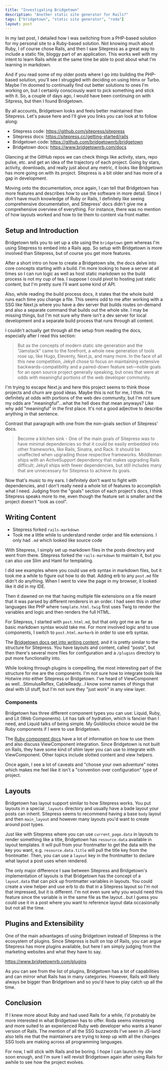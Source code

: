 ```yaml
---
title: "Investigating Bridgetown"
description: "Another static site generator for Rails?"
tags: ["bridgetown", "static site generator", "roda"]
layout: post
---
```


In my last post, I detailed how I was switching from a PHP-based solution for my personal site to a Ruby-based 
solution. Not knowing much about Ruby, I of course chose Rails, and then I saw Sitepress as a great way to include a 
static file, bloggy part of an application. This works well with my intent to learn Rails while at the same time be 
able to post about what I'm learning in markdown.

And if you read some of my older posts where I go into building the PHP-based solution, you'll see I struggled with 
deciding on using htmx or Turbo. Maybe I'm doomed to continually find out better solutions to ones I'm working on, 
but I certainly consciously want to pick something and stick with it. So, a couple of days ago, I would have been 
continuing on with Sitpress, but then I found Bridgetown.

By all accounts, Bridgetown looks and feels better maintained than Sitepress. Let's pause here and I'll give you 
links you can look at to follow along:

- Sitepress code: https://github.com/sitepress/sitepress
- Sitepress docs: https://sitepress.cc/getting-started/rails
- Bridgetown code: https://github.com/bridgetownrb/bridgetown
- Bridgetown docs: https://www.bridgetownrb.com/docs

Glancing at the GitHub repos we can check things like activity, stars, repo pulse, etc. and get an idea of the 
trajectory of each project. Going by stars, activity, downloads, and really just about any metric, it looks like 
Bridgetown has more going on with its project. Sitepress is a bit older and has more of a gap in development. 

Moving onto the documentation, once again, I can tell that Bridgetown has more features and describes how to use the 
software in more detail. Since I don't have much knowledge of Ruby or Rails, I definitely like seeing comprehensive 
documentation, and Sitepress' docs didn't give me a comprehensive overview of everything. For instance, there was no 
mention of how layouts worked and how to tie them to content via front matter.

## Setup and Introduction

Bridgetown tells you to set up a site using the `bridgetown` gem whereas I'm using Sitepress to embed into a Rails 
app. So setup with Bridgetown is more involved than Sitepress, but of course you get more features. 

After a short intro on how to create a Bridgetown site, the docs delve into core concepts starting with a build. I'm 
more looking to have a server at all times so I can run logic as well as host static markdown so the build process 
is not my cup of tea. I suppose I could pivot to hosting just static content, but I'm pretty sure I'll want some 
kind of API. 

Also, while reading the build process docs, it states that the whole build runs each time you change a file. This 
seems odd to me after working with a SSG like Next.js where you have a dev server that builds routes on-demand and 
also a separate command that builds out the whole site. I may be missing things, but I'm not sure why there isn't a 
dev server for local development and a separate build process that runs through all content.

I couldn't actually get through all the setup from reading the docs, especially after I read this section:

> But as the concepts of modern static site generation and the “Jamstack” came to the forefront, a whole new 
> generation of tools rose up, like Hugo, Eleventy, Next.js, and many more. In the face of all this new competition, 
> Jekyll chose to focus on maintaining extensive backwards-compatibility and a paired-down feature set—noble goals 
> for an open source project generally speaking, but ones that were at odds with meaningful portions of the web 
> developer community. 

I'm trying to escape Next.js and here this project seems to think those projects and churn are good ideas. Maybe 
this is not for me, I think. I'm definitely at odds with portions of the web dev community, but I'm not sure my odds 
are "meaningful"...what the hell does that mean anyways? Like why add "meaningful" in the first place. It's not a 
good adjective to describe anything in that sentence.

Contrast that paragraph with one from the non-goals section of Sitepress' docs.

> Become a kitchen sink - One of the main goals of Sitepress was to have minimal dependencies so that it could be 
> easily embedded into other frameworks, like Rails, Sinatra, and Rack. It should be unaffected when upgrading those 
> respective frameworks. Middleman ships with an ActiveSupport dependency that makes upgrading Rails difficult; 
> Jekyll ships with fewer dependencies, but still includes many that are unnecessary for Sitepress to achieve its goals.

Now that's music to my ears. I definitely don't want to fight with dependencies, and I don't really need a whole lot 
of features to accomplish what I need. Judging from the "goals" section of each project's docs, I think Sitepress 
speaks more to me, even though the feature set is smaller and the project doesn't "look as cool".

## Writing Content

- Sitepress forked `rails-markdown`
- Took me a little while to understand render order and file extensions. I only had `.md` which looked like source code

With Sitepress, I simply set up markdown files in the posts directory and went from there. Sitepress forked the 
`rails-markdown` to maintain it, but you can also use Slim and Haml for templating. 

I did see examples where you could use erb syntax in markdown files, but it took me a while to figure out how to do 
that. Adding erb to any `post.md` file didn't do anything. When I went to view the page in my browser, it looked 
like it did in my IDE. 

Then it dawned on me that having multiple file extensions on a file meant that it was parsed by different renderers 
in an order. I had seen this in other languages like PHP where `template.html.twig` first uses Twig to render the 
variables and logic and then renders the full HTML. 

For Sitepress, I started with `post.html.md`, but that only got me as far as basic markdown syntax would take me. 
For more involved logic and to use components, I switch to `post.html.markerb` in order to use erb syntax. 

The [Bridgetown docs get into writing content](https://www.bridgetownrb.com/docs/structure), and it is pretty 
similar to the structure for Sitepress. You have layouts and content, called "posts", but then there's several more 
files for configuration and a `/plugins` directory to put more functionality into.

While looking through plugins is compelling, the most interesting part of the structure for me are the components. 
I'm not sure how to integrate tools like Hotwire into either Sitepress or Bridgetown. I've heard of ViewComponent as 
well...StimulusReflex, CableReady...I know some names of things that deal with UI stuff, but I'm not sure they "just 
work" in any view layer.

### Components

Bridgetown has three different component types you can use: Liquid, Ruby, and Lit (Web Components). Lit has talk of 
hydration, which is fancier than I need, and Liquid talks of being simple. My Goldilocks choice would be the Ruby 
components if I were to use Bridgetown.

The [Ruby component docs](https://www.bridgetownrb.com/docs/components/ruby) have a lot of information on how to use 
them and also discuss ViewComponent integration. Since Bridgetown is not built on Rails, they have some kind of shim 
layer you can use to integrate with ViewComponent. Other topics include slotted content and view helpers. 

Once again, I see a lot of caveats and "choose your own adventure" notes which makes me feel like it isn't a 
"convention over configuration" type of project.

## Layouts

Bridgetown has layout support similar to how Sitepress works. You put layouts in a special `_layouts` directory and 
usually have a bade layout your posts can inherit. Sitepress seems to recommend having a base `body` layout and then 
`main_layout` and however many layouts you'd want to create around post types.

Just like with Sitepress where you can use `current_page.data` in layouts to render something like a title, 
Bridgetown has `resource.data` available in layout templates. It will pull from your frontmatter to get the data 
with the key you want, e.g. `resource.data.title` will pull the title key from the frontmatter. Then, you can use a 
`layout` key in the frontmatter to declare what layout a post uses when rendered.

The only major difference I saw between Sitepress and Bridgetown's implementation of layouts is that Bridgetown has 
the concept of a `layout.data` that can pick up frontmatter variables in layouts. You could create a view helper and 
use erb to do that in a Sitepress layout so I'm not that impressed, but it is different. I'm not even sure why you 
would need this feature since the variable is in the same file as the layout...but I guess you could use it in a 
post where you want to reference layout data occasionally but not all the time. 
 
## Plugins and Extensibility

One of the main advantages of using Bridgetown instead of Sitepress is the ecosystem of plugins. Since Sitepress is 
built on top of Rails, you can argue Sitepress has more plugins available, but here I am simply judging from the 
marketing websites and what they have to say. 

https://www.bridgetownrb.com/plugins

As you can see from the list of plugins, Bridgetown has a lot of capabilities and can mirror what Rails has in many 
categories. However, Rails will likely always be bigger than Bridgetown and so you'd have to play catch up all the 
time. 

## Conclusion

If I knew more about Ruby and had used Rails for a while, I'd probably be more interested in what Bridgetown has to 
offer. Roda seems interesting and more suited to an experienced Ruby web developer who wants a leaner version of 
Rails. The mention of all the SSG buzzwords I've seen in JS-land also tells me that the maintainers are trying to 
keep up with all the changes SSG tools are making across all programming languages.

For now, I will stick with Rails and be boring. I hope I can launch my site soon enough, and I'm sure I will revisit 
Bridgetown again after using Rails for awhile to see how the project evolves.



